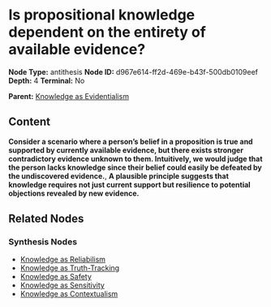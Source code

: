 # Is propositional knowledge dependent on the entirety of available evidence?

**Node Type:** antithesis
**Node ID:** d967e614-ff2d-469e-b43f-500db0109eef
**Depth:** 4
**Terminal:** No

**Parent:** [Knowledge as Evidentialism](knowledge-as-evidentialism-synthesis-45a86c68-1620-4ef4-bbf7-10d7772a0bfe.md)

## Content

**Consider a scenario where a person’s belief in a proposition is true and supported by currently available evidence, but there exists stronger contradictory evidence unknown to them. Intuitively, we would judge that the person lacks knowledge since their belief could easily be defeated by the undiscovered evidence.**, **A plausible principle suggests that knowledge requires not just current support but resilience to potential objections revealed by new evidence.**

## Related Nodes

### Synthesis Nodes

- [Knowledge as Reliabilism](knowledge-as-reliabilism-synthesis-5fd2e42f-fff3-488e-b106-c282f336c828.md)
- [Knowledge as Truth-Tracking](knowledge-as-truth-tracking-synthesis-19e12f78-a2d2-4cda-885f-526b20211789.md)
- [Knowledge as Safety](knowledge-as-safety-synthesis-44cbe5a8-b5ac-4585-8a96-6954c0e33300.md)
- [Knowledge as Sensitivity](knowledge-as-sensitivity-synthesis-2febdaf4-122b-495a-9c61-557cc2d8dea0.md)
- [Knowledge as Contextualism](knowledge-as-contextualism-synthesis-ea89c0cd-d59c-45ca-95a5-6c3d4e1f8776.md)
